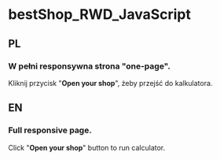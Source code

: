 # bestShop_RWD_JavaScript

## PL
### W pełni responsywna strona "one-page". 
Kliknij przycisk "**Open your shop**", żeby przejść do kalkulatora.


## EN
### Full responsive page.  
Click "**Open your shop**" button to run calculator.
